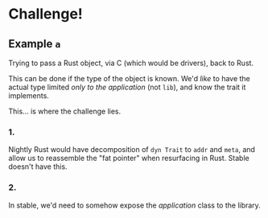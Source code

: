 # Challenge!

## Example `a`

Trying to pass a Rust object, via C (which would be drivers), back to Rust.

This can be done if the type of the object is known. We'd *like* to have the actual type limited *only to the application* (not `lib`), and know the trait it implements.

This... is where the challenge lies.

### 1.

Nightly Rust would have decomposition of `dyn Trait` to `addr` and `meta`, and allow us to reassemble the "fat pointer" when resurfacing in Rust. Stable doesn't have this.

### 2.

In stable, we'd need to somehow expose the *application* class to the library.


